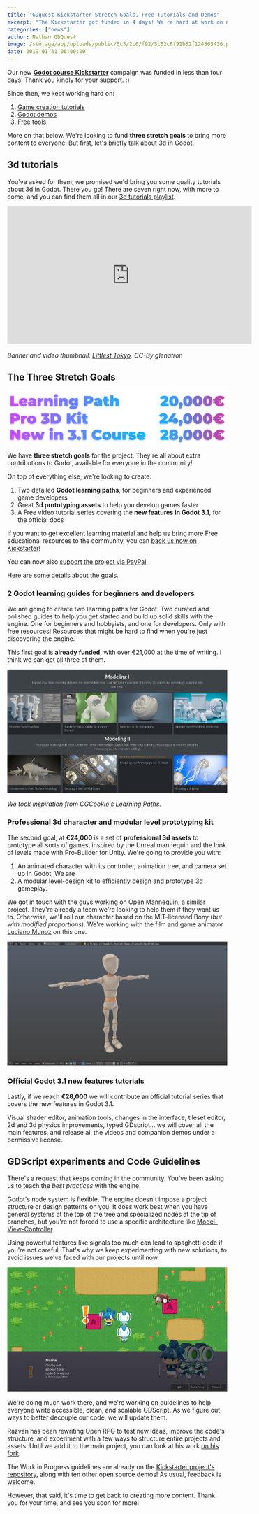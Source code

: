 ```yaml
---
title: "GDquest Kickstarter Stretch Goals, Free Tutorials and Demos"
excerpt: "The Kickstarter got funded in 4 days! We're hard at work on new tutorials and demos you can get right now. We've also announced 3 stretch goals to contribute more Free content for the entire community."
categories: ["news"]
author: Nathan GDQuest
image: /storage/app/uploads/public/5c5/2c6/f92/5c52c6f92b52f124565436.png
date: 2019-01-31 06:00:00
---
```


Our new **[Godot course Kickstarter](https://www.kickstarter.com/projects/gdquest/create-your-own-games-with-godot-the-free-game-eng)** campaign was funded in less than four days! Thank you kindly for your support. :)

Since then, we kept working hard on:

1. [Game creation tutorials](https://www.youtube.com/playlist?list=PLhqJJNjsQ7KEHh1pfBLVnLftf0of-tHQu)
1. [Godot demos](https://github.com/GDquest/kickstarter-quest-3/)
1. [Free tools](https://github.com/GDquest/GDquest-art-tools).

More on that below. We're looking to fund **three stretch goals** to bring more content to everyone. But first, let's briefly talk about 3d in Godot.

## 3d tutorials

You've asked for them; we promised we'd bring you some quality tutorials about 3d in Godot. There you go! There are seven right now, with more to come, and you can find them all in our [3d tutorials playlist](https://www.youtube.com/playlist?list=PLhqJJNjsQ7KHGd_Zuf_Yx6XQ6BazFyoLh).

<iframe width="560" height="315" src="https://www.youtube-nocookie.com/embed/iamttSmxA2I" frameborder="0" allow="accelerometer; autoplay; encrypted-media; gyroscope; picture-in-picture" allowfullscreen></iframe>

*Banner and video thumbnail: [Littlest Tokyo](https://sketchfab.com/models/94b24a60dc1b48248de50bf087c0f042), CC-By glenatron*

## The Three Stretch Goals



![stretch_goals-fs8.png](/storage/app/uploads/public/5c5/284/3f3/5c52843f316fd880788269.png)


We have **three stretch goals** for the project. They're all about extra contributions to Godot, available for everyone in the community!

On top of everything else, we're looking to create:

1. Two detailed **Godot learning paths**, for beginners and experienced game developers
1. Great **3d prototyping assets** to help you develop games faster
1. A Free video tutorial series covering the **new features in Godot 3.1**, for the official docs

If you want to get excellent learning material and help us bring more Free educational resources to the community, you can [back us now on Kickstarter](https://www.kickstarter.com/projects/gdquest/create-your-own-games-with-godot-the-free-game-eng)!

You can now also [support the project via PayPal](https://www.gdquest.com/post/2019/01/kickstarter-paypal/).

Here are some details about the goals.

### 2 Godot learning guides for beginners and developers

We are going to create two learning paths for Godot. Two curated and polished guides to help you get started and build up solid skills with the engine. One for beginners and hobbyists, and one for developers. Only with free resources! Resources that might be hard to find when you're just discovering the engine.

This first goal is **already funded**, with over €21,000 at the time of writing. I think we can get all three of them.



![learning-path-cgcookie-fs8.png](/storage/app/uploads/public/5c5/286/3b3/5c52863b30f49659768288.png)


*We took inspiration from CGCookie's Learning Paths.*

### Professional 3d character and modular level prototyping kit

The second goal, at **€24,000** is a set of **professional 3d assets** to prototype all sorts of games, inspired by the Unreal mannequin and the look of levels made with Pro-Builder for Unity. We're going to provide you with:

1. An animated character with its controller, animation tree, and camera set up in Godot. We are
1. A modular level-design kit to efficiently design and prototype 3d gameplay.

We got in touch with the guys working on Open Mannequin, a similar project. They're already a team we're looking to help them if they want us to. Otherwise, we'll roll our character based on the MIT-licensed Bony (*but with modified proportions*). We're working with the film and game animator [Luciano Munoz](http://pintamonos.cl/) on this one.

![Bony rig screenshot](/storage/app/uploads/public/5c5/282/eb5/5c5282eb57673399249693.png)

### Official Godot 3.1 new features tutorials

Lastly, if we reach **€28,000** we will contribute an official tutorial series that covers the new features in Godot 3.1.

Visual shader editor, animation tools, changes in the interface, tileset editor, 2d and 3d physics improvements, typed GDscript... we will cover all the main features, and release all the videos and companion demos under a permissive license.

## GDScript experiments and Code Guidelines

There's a request that keeps coming in the community. You've been asking us to teach the *best practices* with the engine.

Godot's node system is flexible. The engine doesn't impose a project structure or design patterns on you. It does work best when you have general systems at the top of the tree and specialized nodes at the tip of branches, but you're not forced to use a specific architecture like [Model-View-Controller](https://developer.mozilla.org/en-US/docs/Web/Apps/Fundamentals/Modern_web_app_architecture/MVC_architecture).

Using powerful features like signals too much can lead to spaghetti code if you're not careful. That's why we keep experimenting with new solutions, to avoid issues we've faced with our projects until now.


![Open RPG redesign by Razvan](/storage/app/uploads/public/5c5/288/1b3/5c52881b39c87027802677.jpg)

We're doing much work there, and we're working on guidelines to help everyone write accessible, clean, and scalable GDScript. As we figure out ways to better decouple our code, we will update them.

Razvan has been rewriting Open RPG to test new ideas, improve the code's structure, and experiment with a few ways to structure entire projects and assets. Until we add it to the main project, you can look at his work [on his fork](https://github.com/razcore-art/godot-open-rpg/tree/rebuild).

The Work in Progress guidelines are already on the [Kickstarter project's repository](https://github.com/GDquest/kickstarter-quest-3/), along with ten other open source demos! As usual, feedback is welcome.

However, that said, it's time to get back to creating more content. Thank you for your time, and see you soon for more!